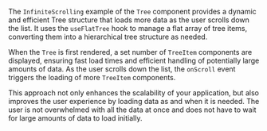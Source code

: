 The `InfiniteScrolling` example of the `Tree` component provides a dynamic and efficient Tree structure that loads more data as the user scrolls down the list. It uses the `useFlatTree` hook to manage a flat array of tree items, converting them into a hierarchical tree structure as needed.

When the `Tree` is first rendered, a set number of `TreeItem` components are displayed, ensuring fast load times and efficient handling of potentially large amounts of data. As the user scrolls down the list, the `onScroll` event triggers the loading of more `TreeItem` components.

This approach not only enhances the scalability of your application, but also improves the user experience by loading data as and when it is needed. The user is not overwhelmed with all the data at once and does not have to wait for large amounts of data to load initially.
